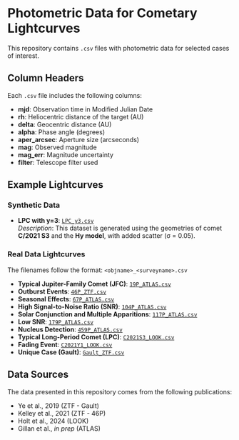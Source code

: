 # Photometric Data for Cometary Lightcurves

This repository contains `.csv` files with photometric data for selected cases of interest. 

## Column Headers

Each `.csv` file includes the following columns:

- **mjd**: Observation time in Modified Julian Date
- **rh**: Heliocentric distance of the target (AU)
- **delta**: Geocentric distance (AU)
- **alpha**: Phase angle (degrees)
- **aper_arcsec**: Aperture size (arcseconds)
- **mag**: Observed magnitude
- **mag_err**: Magnitude uncertainty
- **filter**: Telescope filter used

## Example Lightcurves

### Synthetic Data

- **LPC with y=3**: [`LPC_y3.csv`](./LPC_y3.csv)  
  _Description_: This dataset is generated using the geometries of comet **C/2021 S3** and the **Hy model**, with added scatter (σ = 0.05).

### Real Data Lightcurves

The filenames follow the format: `<objname>_<surveyname>.csv`

- **Typical Jupiter-Family Comet (JFC)**: [`19P_ATLAS.csv`](./19P_ATLAS.csv)
- **Outburst Events**: [`46P_ZTF.csv`](./46P_ZTF.csv)
- **Seasonal Effects**: [`67P_ATLAS.csv`](./67P_ATLAS.csv)
- **High Signal-to-Noise Ratio (SNR)**: [`104P_ATLAS.csv`](./104P_ATLAS.csv)
- **Solar Conjunction and Multiple Apparitions**: [`117P_ATLAS.csv`](./117P_ATLAS.csv)
- **Low SNR**: [`179P_ATLAS.csv`](./179P_ATLAS.csv)
- **Nucleus Detection**: [`459P_ATLAS.csv`](./459P_ATLAS.csv)
- **Typical Long-Period Comet (LPC)**: [`C2021S3_LOOK.csv`](./C2021S3_LOOK.csv)
- **Fading Event**: [`C2021Y1_LOOK.csv`](./C2021Y1_LOOK.csv)
- **Unique Case (Gault)**: [`Gault_ZTF.csv`](./Gault_ZTF.csv)

## Data Sources

The data presented in this repository comes from the following publications:

- Ye et al., 2019 (ZTF - Gault)
- Kelley et al., 2021 (ZTF - 46P)
- Holt et al., 2024 (LOOK)
- Gillan et al., *in prep* (ATLAS)


